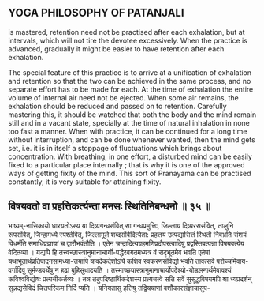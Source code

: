 ## YOGA PHILOSOPHY OF PATANJALI

is mastered, retention need not be practised after each exhalation, but at intervals, which will not tire the devotee excessively. When the practice is advanced, gradually it might be easier to have retention after each exhalation.

The special feature of this practice is to arrive at a unification of exhalation and retention so that the two can be achieved in the same process, and no separate effort has to be made for each. At the time of exhalation the entire volume of internal air need not be ejected. When some air remains, the exhalation should be reduced and passed on to retention. Carefully mastering this, it should be watched that both the body and the mind remain still and in a vacant state, specially at the time of natural inhalation in none too fast a manner. When with practice, it can be continued for a long time without interruption, and can be done whenever wanted, then the mind gets set, i.e. it is in itself a stoppage of fluctuations which brings about concentration. With breathing, in one effort, a disturbed mind can be easily fixed to a particular place internally ; that is why it is one of the approved ways of getting fixity of the mind. This sort of Pranayama can be practised constantly, it is very suitable for attaining fixity.

## विषयवतो वा प्रहत्तिकर्त्यन्ता मनसः स्थितिनिबन्धनो ॥ ३५ ॥

भाष्यम्-नासिकायो धारयतोऽस्य या दिव्यगन्धसंवित् सा गन्धप्रमुत्तिः, जिल्लाय दिव्यरससंवित्, तालुनि रूपसंवित्, जिन्हामध्ये स्पर्श्तवित्, जिल्लामूले शब्दसंविदित्येता: प्रहत्तय उत्पद्यासित्तं स्थितौ निवभ्रति संशयं विधर्मंति समाधिप्रज्ञायां च द्वारौभवंतौति । एतेन चन्द्रादित्यग्रहमणिप्रदौपरत्वादिषु प्रद्वस्तिबत्पन्ना विषयवत्येय वेदितव्या । यद्यपि हि तत्त्वच्छास्त्रानुमानाचार्यो-पद्धैरवगतमध्यत्र वं सदृभूतमेव भवति एतेषां यथाभूतार्थप्रतिपादनसामध्या-त्तयापि यावदेकदेशोऽपि कशिव स्वकरणसंविद्यो भवति तावत्सवें परोच्चमिवाय-वर्गादिषु सूर्मण्डवर्थेषु न हढ़ां बुहिसुधादयति । तस्माच्छ्यास्त्रानुमानाचार्योपदेश्यो-योडलनार्थमेवावश्यं कविश्वविद्योषः प्रत्यचीकर्तव्यः । तत्र तदुपदिष्टार्थिकदेशस्य प्रत्यचत्वे सति सर्वे सुसूद्धविषयमपि श्रा ध्यप्रदर्शन् सुन्नद्यसेविदं चित्तपरिकम निर्दि प्यति । यनियतासु हत्तिषु तद्विययाणां वशौकारसंज्ञायासुप-